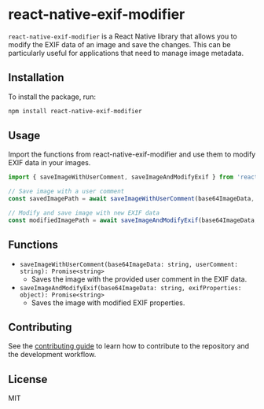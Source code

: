 # react-native-exif-modifier

`react-native-exif-modifier` is a React Native library that allows you to modify the EXIF data of an image and save the
changes. This can be particularly useful for applications that need to manage image metadata.

## Installation

To install the package, run:

```sh
npm install react-native-exif-modifier
```

## Usage

Import the functions from react-native-exif-modifier and use them to modify EXIF data in your images.

```js
import { saveImageWithUserComment, saveImageAndModifyExif } from 'react-native-exif-modifier';

// Save image with a user comment
const savedImagePath = await saveImageWithUserComment(base64ImageData, 'Your comment here');

// Modify and save image with new EXIF data
const modifiedImagePath = await saveImageAndModifyExif(base64ImageData, { /* EXIF properties */ });
```

## Functions

* `saveImageWithUserComment(base64ImageData: string, userComment: string): Promise<string>`
  * Saves the image with the provided user comment in the EXIF data.
* `saveImageAndModifyExif(base64ImageData: string, exifProperties: object): Promise<string>`
  * Saves the image with modified EXIF properties.

## Contributing

See the [contributing guide](CONTRIBUTING.md) to learn how to contribute to the repository and the development workflow.

## License

MIT
